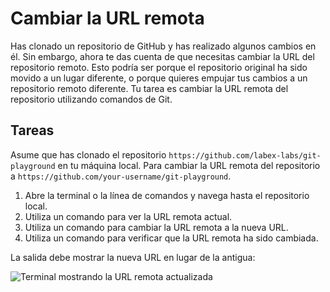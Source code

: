 # Cambiar la URL remota

Has clonado un repositorio de GitHub y has realizado algunos cambios en él. Sin embargo, ahora te das cuenta de que necesitas cambiar la URL del repositorio remoto. Esto podría ser porque el repositorio original ha sido movido a un lugar diferente, o porque quieres empujar tus cambios a un repositorio remoto diferente. Tu tarea es cambiar la URL remota del repositorio utilizando comandos de Git.

## Tareas

Asume que has clonado el repositorio `https://github.com/labex-labs/git-playground` en tu máquina local. Para cambiar la URL remota del repositorio a `https://github.com/your-username/git-playground`.

1. Abre la terminal o la línea de comandos y navega hasta el repositorio local.
2. Utiliza un comando para ver la URL remota actual.
3. Utiliza un comando para cambiar la URL remota a la nueva URL.
4. Utiliza un comando para verificar que la URL remota ha sido cambiada.

La salida debe mostrar la nueva URL en lugar de la antigua:

![Terminal mostrando la URL remota actualizada](../assets/challenge-change-remote-url-step1-1.png)
